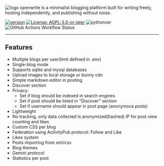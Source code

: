 ![logo](https://openwrite.io/static/logo.png)
openwrite is a minimalist blogging platform built for writing freely, hosting independently, and publishing without noise.

[![version](https://img.shields.io/badge/version-0.10.0-purple)](CHANGELOG.md)
[![License: AGPL-3.0-or-later](https://img.shields.io/badge/License-AGPL--3.0--or--later-blue.svg)](LICENSE)
![pythonver](https://img.shields.io/badge/python%20version-3.11-blue)
![GitHub Actions Workflow Status](https://img.shields.io/github/actions/workflow/status/openwriteio/openwrite/python-tests.yml)

---

## Features

- Multiple blogs per user(limit defined in .env)
- Single-blog mode
- Supports sqlite and mysql databases
- Upload images to local storage or bunny cdn
- Simple markdown editor in posting
- Discover section
- Privacy: 
    - Set if blog should be indexed in search engines
    - Set if post should be listed in "Discover" section
    - Set if username should appear in post page (anonymous posts)
- Lightweight
- No tracking, only data collected is anonymized(hashed) IP for post view counting and likes
- Custom CSS per blog
- Federation using ActivityPub protocol: Follow and Like
- Likes system
- Posts importing from xml/csv
- Blog themes
- Gemini protocol
- Statistics per post


